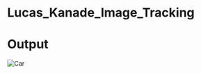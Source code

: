 # Lucas_Kanade_Image_Tracking
# Output
![Car](https://user-images.githubusercontent.com/93336207/139570320-5e43e45a-decb-49de-8696-cf3c83f85f27.gif)
